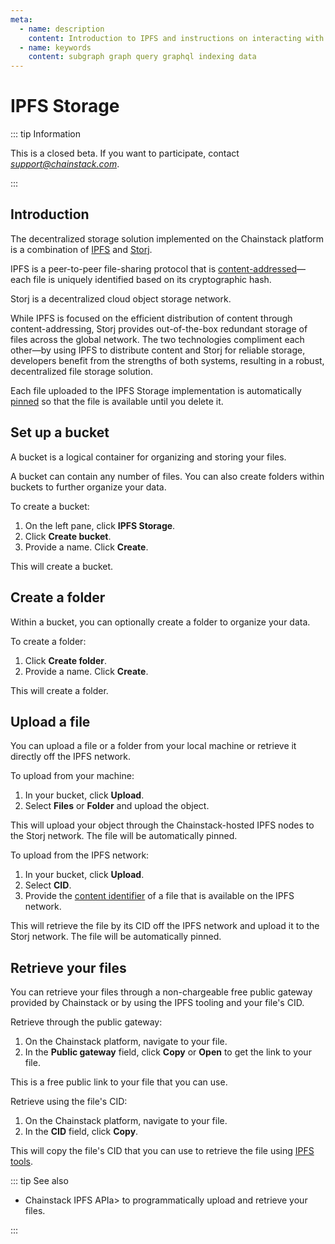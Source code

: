 ```yaml
---
meta:
  - name: description
    content: Introduction to IPFS and instructions on interacting with your data on the Chainstack platform.
  - name: keywords
    content: subgraph graph query graphql indexing data
---
```


# IPFS Storage

::: tip Information

This is a closed beta. If you want to participate, contact *support@chainstack.com*.

:::

## Introduction

The decentralized storage solution implemented on the Chainstack platform is a combination of [IPFS](https://ipfs.tech/) and [Storj](https://www.storj.io/).

IPFS is a peer-to-peer file-sharing protocol that is [content-addressed](https://docs.ipfs.tech/concepts/content-addressing/)—each file is uniquely identified based on its cryptographic hash.

Storj is a decentralized cloud object storage network.

While IPFS is focused on the efficient distribution of content through content-addressing, Storj provides out-of-the-box redundant storage of files across the global network. The two technologies compliment each other—by using IPFS to distribute content and Storj for reliable storage, developers benefit from the strengths of both systems, resulting in a robust, decentralized file storage solution.

Each file uploaded to the IPFS Storage implementation is automatically [pinned](https://docs.ipfs.tech/concepts/glossary/#pinning) so that the file is available until you delete it.

## Set up a bucket

A bucket is a logical container for organizing and storing your files.

A bucket can contain any number of files. You can also create folders within buckets to further organize your data.

To create a bucket:

1. On the left pane, click **IPFS Storage**.
1. Click **Create bucket**.
1. Provide a name. Click **Create**.

This will create a bucket.

## Create a folder

Within a bucket, you can optionally create a folder to organize your data.

To create a folder:

1. Click **Create folder**.
1. Provide a name. Click **Create**.

This will create a folder.

## Upload a file

You can upload a file or a folder from your local machine or retrieve it directly off the IPFS network.

To upload from your machine:

1. In your bucket, click **Upload**.
1. Select **Files** or **Folder** and upload the object.

This will upload your object through the Chainstack-hosted IPFS nodes to the Storj network. The file will be automatically pinned.

To upload from the IPFS network:

1. In your bucket, click **Upload**.
1. Select **CID**.
1. Provide the [content identifier](https://docs.ipfs.tech/concepts/glossary/#cid) of a file that is available on the IPFS network.

This will retrieve the file by its CID off the IPFS network and upload it to the Storj network. The file will be automatically pinned.

## Retrieve your files

You can retrieve your files through a non-chargeable free public gateway provided by Chainstack or by using the IPFS tooling and your file's CID.

Retrieve through the public gateway:

1. On the Chainstack platform, navigate to your file.
1. In the **Public gateway** field, click **Copy** or **Open** to get the link to your file.

This is a free public link to your file that you can use.

Retrieve using the file's CID:

1. On the Chainstack platform, navigate to your file.
1. In the **CID** field, click **Copy**.

This will copy the file's CID that you can use to retrieve the file using [IPFS tools](https://awesome.ipfs.tech/tools/).

::: tip See also

* <a :href="$themeConfig.apiDocsURL" target="_blank">Chainstack IPFS API</a>a> to programmatically upload and retrieve your files.

:::
